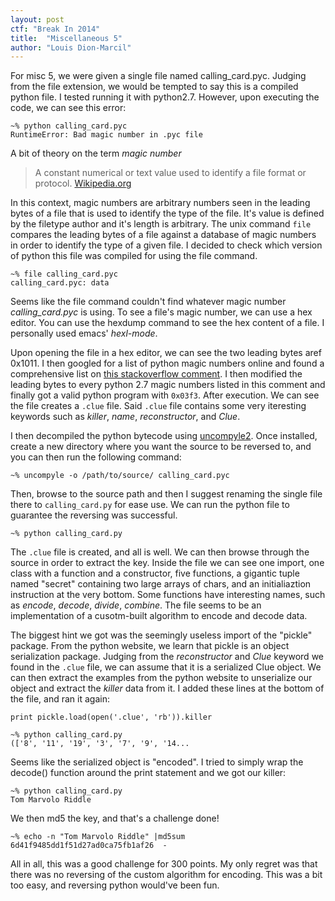 ```yaml
---
layout: post
ctf: "Break In 2014"
title:  "Miscellaneous 5"
author: "Louis Dion-Marcil"
---
```


For misc 5, we were given a single file named calling_card.pyc. Judging from the file extension, we would be tempted to say this is a compiled python file. I tested running it with python2.7. However, upon executing the code, we can see this error:

```
~% python calling_card.pyc
RuntimeError: Bad magic number in .pyc file
```

A bit of theory on the term *magic number*

> A constant numerical or text value used to identify a file format or protocol. [Wikipedia.org](http://en.wikipedia.org/wiki/Magic_number_%28programming%29)

In this context, magic numbers are arbitrary numbers seen in the leading bytes of a file that is used to identify the type of the file. It's value is defined by the filetype author and it's length is arbitrary. The unix command `file` compares the leading bytes of a file against a database of magic numbers in order to identify the type of a given file. I decided to check which version of python this file was compiled for using the file command. 

```
~% file calling_card.pyc
calling_card.pyc: data
```
Seems like the file command couldn't find whatever magic number *calling_card.pyc* is using. To see a file's magic number, we can use a hex editor. You can use the hexdump command to see the hex content of a file. I personally used emacs' *hexl-mode*.

Upon opening the file in a hex editor, we can see the two leading bytes aref 0x1011. I then googled for a list of python magic numbers online and found a comprehensive list on [this stackoverflow comment](http://stackoverflow.com/a/7807661/1428450). I then modified the leading bytes to every python 2.7 magic numbers listed in this comment and finally got a valid python program with `0x03f3`. After execution. We can see the file creates a `.clue` file. Said `.clue` file contains some very iteresting keywords such as *killer*, *name*, *reconstructor*, and *Clue*.

I then decompiled the python bytecode using [uncompyle2](https://github.com/wibiti/uncompyle2). Once installed, create a new directory where you want the source to be reversed to, and you can then run the following command:

```
~% uncompyle -o /path/to/source/ calling_card.pyc
```

Then, browse to the source path and then I suggest renaming the single file there to `calling_card.py` for ease use. We can run the python file to guarantee the reversing was successful.

```
~% python calling_card.py
```

The `.clue` file is created, and all is well. We can then browse through the source in order to extract the key. Inside the file we can see one import, one class with a function and a constructor, five functions, a gigantic tuple named "secret" containing two large arrays of chars, and an initialiaztion instruction at the very bottom. Some functions have interesting names, such as *encode*, *decode*, *divide*, *combine*. The file seems to be an implementation of a cusotm-built algorithm to encode and decode data.

The biggest hint we got was the seemingly useless import of the "pickle" package. From the python website, we learn that pickle is an object serialization package. Judging from the *reconstructor* and *Clue* keyword we found in the `.clue` file, we can assume that it is a serialized Clue object. We can then extract the examples from the python website to unserialize our object and extract the *killer* data from it. I added these lines at the bottom of the file, and ran it again:

```
print pickle.load(open('.clue', 'rb')).killer
```

```
~% python calling_card.py
(['8', '11', '19', '3', '7', '9', '14...
```

Seems like the serialized object is "encoded". I tried to simply wrap the decode() function around the print statement and we got our killer:

```
~% python calling_card.py
Tom Marvolo Riddle
```

We then md5 the key, and that's a challenge done!

```
~% echo -n "Tom Marvolo Riddle" |md5sum
6d41f9485dd1f51d27ad0ca75fb1af26  -
```

All in all, this was a good challenge for 300 points. My only regret was that there was no reversing of the custom algorithm for encoding. This was a bit too easy, and reversing python would've been fun.